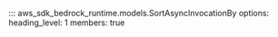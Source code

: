 ::: aws_sdk_bedrock_runtime.models.SortAsyncInvocationBy
    options:
        heading_level: 1
        members: true
